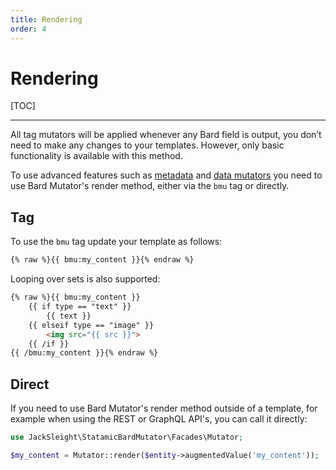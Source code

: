 ```yaml
---
title: Rendering
order: 4
---
```


# Rendering

[TOC]

---

All tag mutators will be applied whenever any Bard field is output, you don’t need to make any changes to your templates. However, only basic functionality is available with this method.

To use advanced features such as [metadata](mutators#metadata) and [data mutators](mutators#data-mutators) you need to use Bard Mutator's render method, either via the `bmu` tag or directly.

## Tag

To use the `bmu` tag update your template as follows:

```html
{% raw %}{{ bmu:my_content }}{% endraw %}
```

Looping over sets is also supported:

```html
{% raw %}{{ bmu:my_content }}
    {{ if type == "text" }}
        {{ text }}
    {{ elseif type == "image" }}
        <img src="{{ src }}">
    {{ /if }}
{{ /bmu:my_content }}{% endraw %}
```

## Direct

If you need to use Bard Mutator's render method outside of a template, for example when using the REST or GraphQL API's, you can call it directly:

```php
use JackSleight\StatamicBardMutator\Facades\Mutator;

$my_content = Mutator::render($entity->augmentedValue('my_content'));
```